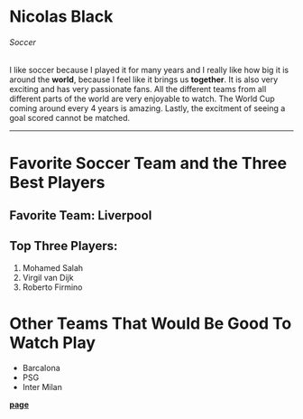 # Nicolas Black
###### Soccer
I like soccer because I played it for many years and I really like how big it is around the **world**,
because I feel like it brings us **together**. It is also very exciting and has very passionate fans. All the different teams from all different parts of the world are very enjoyable to watch. The World Cup coming around every 4 years is amazing. Lastly, the excitment of seeing a goal scored cannot be matched.

---

# Favorite Soccer Team and the Three Best Players
## Favorite Team: Liverpool
## Top Three Players:
1. Mohamed Salah
2. Virgil van Dijk
3. Roberto Firmino

# Other Teams That Would Be Good To Watch Play
* Barcalona
* PSG
* Inter Milan

**[page](AboutMe.md)**
